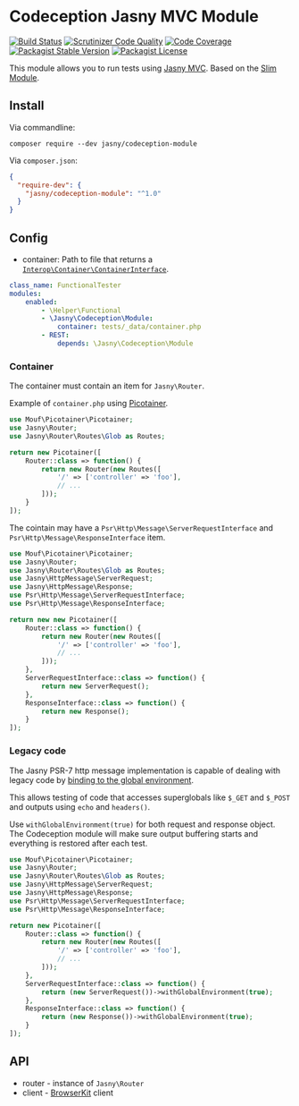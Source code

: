# Codeception Jasny MVC Module

[![Build Status](https://travis-ci.org/jasny/codeception-module.svg?branch=master)](https://travis-ci.org/jasny/codeception-module)
[![Scrutinizer Code Quality](https://scrutinizer-ci.com/g/jasny/codeception-module/badges/quality-score.png?b=master)](https://scrutinizer-ci.com/g/jasny/codeception-module/?branch=master)
[![Code Coverage](https://scrutinizer-ci.com/g/jasny/codeception-module/badges/coverage.png?b=master)](https://scrutinizer-ci.com/g/jasny/codeception-module/?branch=master)
[![Packagist Stable Version](https://img.shields.io/packagist/v/jasny/codeception-module.svg)](https://packagist.org/packages/jasny/codeception-module)
[![Packagist License](https://img.shields.io/packagist/l/jasny/codeception-module.svg)](https://packagist.org/packages/jasny/codeception-module)

This module allows you to run tests using [Jasny MVC](http://www.github.com/jasny/mvc/).
Based on the [Slim Module](https://github.com/herloct/codeception-slim-module).

## Install

Via commandline:

```shell
composer require --dev jasny/codeception-module
```

Via `composer.json`:

```json
{
  "require-dev": {
    "jasny/codeception-module": "^1.0"
  }
}
```

## Config

* container: Path to file that returns a
  [`Interop\Container\ContainerInterface`](https://github.com/container-interop/container-interop).

```yaml
class_name: FunctionalTester
modules:
    enabled:
        - \Helper\Functional
        - \Jasny\Codeception\Module:
            container: tests/_data/container.php
        - REST:
            depends: \Jasny\Codeception\Module
```

### Container

The container must contain an item for `Jasny\Router`.

Example of `container.php` using [Picotainer](https://github.com/thecodingmachine/picotainer).

```php
use Mouf\Picotainer\Picotainer;
use Jasny\Router;
use Jasny\Router\Routes\Glob as Routes;

return new Picotainer([
    Router::class => function() {
        return new Router(new Routes([
            '/' => ['controller' => 'foo'],
            // ...
        ]));
    }
]);
```

The cointain may have a `Psr\Http\Message\ServerRequestInterface` and `Psr\Http\Message\ResponseInterface` item.

```php
use Mouf\Picotainer\Picotainer;
use Jasny\Router;
use Jasny\Router\Routes\Glob as Routes;
use Jasny\HttpMessage\ServerRequest;
use Jasny\HttpMessage\Response;
use Psr\Http\Message\ServerRequestInterface;
use Psr\Http\Message\ResponseInterface;

return new new Picotainer([
    Router::class => function() {
        return new Router(new Routes([
            '/' => ['controller' => 'foo'],
            // ...
        ]));
    },
    ServerRequestInterface::class => function() {
        return new ServerRequest();
    },
    ResponseInterface::class => function() {
        return new Response();
    }
]);
```

### Legacy code

The Jasny PSR-7 http message implementation is capable of dealing with legacy code by [binding to the global
environment](https://github.com/jasny/http-message#testing-legacy-code).

This allows testing of code that accesses superglobals like `$_GET` and `$_POST` and outputs using `echo` and
`headers()`.

Use `withGlobalEnvironment(true)` for both request and response object. The Codeception module will make sure
output buffering starts and everything is restored after each test.

```php
use Mouf\Picotainer\Picotainer;
use Jasny\Router;
use Jasny\Router\Routes\Glob as Routes;
use Jasny\HttpMessage\ServerRequest;
use Jasny\HttpMessage\Response;
use Psr\Http\Message\ServerRequestInterface;
use Psr\Http\Message\ResponseInterface;

return new Picotainer([
    Router::class => function() {
        return new Router(new Routes([
            '/' => ['controller' => 'foo'],
            // ...
        ]));
    },
    ServerRequestInterface::class => function() {
        return (new ServerRequest())->withGlobalEnvironment(true);
    },
    ResponseInterface::class => function() {
        return (new Response())->withGlobalEnvironment(true);
    }
]);
```

## API

* router - instance of `Jasny\Router`
* client - [BrowserKit](http://symfony.com/doc/current/components/browser_kit.html) client
